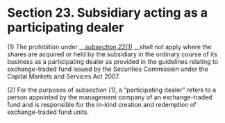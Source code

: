 # Section 23. Subsidiary acting as a participating dealer

\(1\) The prohibition under __[_subsection 22\(1\)_](section-22.-membership-of-holding-company.md) __shall not apply where the shares are acquired or held by the subsidiary in the ordinary course of its business as a participating dealer as provided in the guidelines relating to exchange-traded fund issued by the Securities Commission under the Capital Markets and Services Act 2007.

\(2\) For the purposes of _subsection \(1\)_, a “participating dealer” refers to a person appointed by the management company of an exchange-traded fund and is responsible for the in-kind creation and redemption of exchange-traded fund units.

